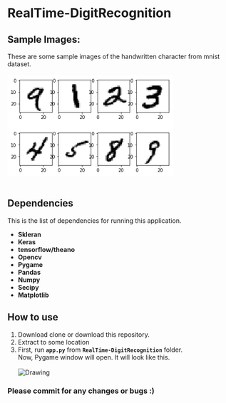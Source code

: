 # RealTime-DigitRecognition

## Sample Images:
These are some sample images of the handwritten character from mnist dataset. <br><br>
![sample images](assets/sample_images.png "images in mnist dataset")<br><br>

## Dependencies
This is the list of dependencies for running this application.
 * **Skleran**
 * **Keras**
 * **tensorflow/theano**
 * **Opencv**
 * **Pygame**
 * **Pandas**
 * **Numpy**
 * **Secipy**
 * **Matplotlib**
 
  
## How to use
1. Download clone or download this repository.
2. Extract to some location
3. First, run **```app.py```** from **```RealTime-DigitRecognition```** folder.<br>
    Now, Pygame window will open. It will look like this.<br><br>
    <img src="pygame_window.png" alt="Drawing" style="width: 200px;"/>



### Please commit for any changes or bugs :)

